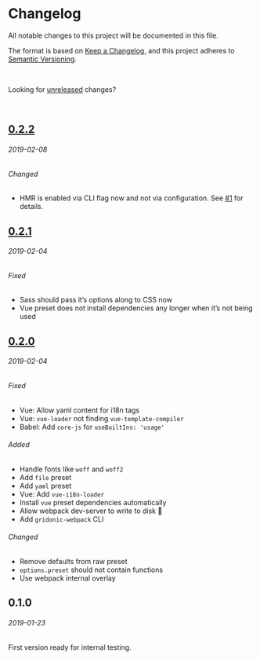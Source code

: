 # Changelog
All notable changes to this project will be documented in this file.

The format is based on [Keep a Changelog](https://keepachangelog.com/en/1.0.0/),
and this project adheres to [Semantic Versioning](https://semver.org/spec/v2.0.0.html).

<br>

Looking for [unreleased] changes?

<br>

## [0.2.2]
###### 2019-02-08

###### Changed

- HMR is enabled via CLI flag now and not via configuration. See [#1] for details.

## [0.2.1]
###### 2019-02-04

###### Fixed

- Sass should pass it’s options along to CSS now
- Vue preset does not install dependencies any longer when it’s not being used


## [0.2.0]
###### 2019-02-04

###### Fixed

- Vue: Allow yaml content for i18n tags
- Vue: `vue-loader` not finding `vue-template-compiler`
- Babel: Add `core-js` for `useBuiltIns: 'usage'`

###### Added

- Handle fonts like `woff` and `woff2`
- Add `file` preset
- Add `yaml` preset
- Vue: Add `vue-i18n-loader`
- Install `vue` preset dependencies automatically
- Allow webpack dev-server to write to disk 🎉
- Add `gridonic-webpack` CLI

###### Changed

- Remove defaults from raw preset
- `options.preset` should not contain functions
- Use webpack internal overlay


## 0.1.0
###### 2019-01-23

First version ready for internal testing.

[unreleased]: https://github.com/gridonic/webpack/compare/0.2.2...HEAD
[0.2.2]: https://github.com/gridonic/webpack/compare/0.2.1...0.2.2
[0.2.1]: https://github.com/gridonic/webpack/compare/0.2.0...0.2.1
[0.2.0]: https://github.com/gridonic/webpack/compare/0.1.0...0.2.0

[#1]: https://github.com/gridonic/webpack/pull/1
